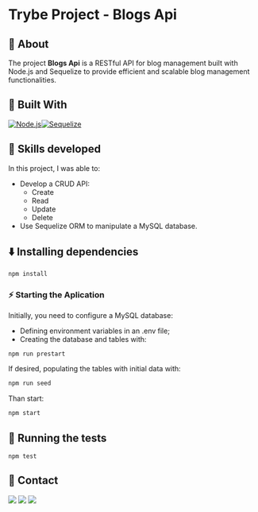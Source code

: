 # Trybe Project - Blogs Api

## 📝 About

The project **Blogs Api** is a RESTful API for blog management built with Node.js and Sequelize to provide efficient and scalable blog management functionalities.

## 🚀 Built With

[![Node.js][Node.js]][Node.js-url][![Sequelize][Sequelize]][Sequelize-url]

## 📌 Skills developed

In this project, I was able to:

- Develop a CRUD API:
  - Create
  - Read
  - Update
  - Delete
- Use Sequelize ORM to manipulate a MySQL database.
  
## ⬇️ Installing dependencies


  ```bash
  npm install
  ``` 

### ⚡ Starting the Aplication

Initially, you need to configure a MySQL database:

- Defining environment variables in an .env file;
- Creating the database and tables with:

```bash
npm run prestart
``` 

If desired, populating the tables with initial data with:

```bash
npm run seed
```

Than start:

```bash
npm start
```

## 🧪 Running the tests

  ```
  npm test
  ```

## 💬 Contact

<div>
  <a href = "https://wa.me/41999240022"><img src="https://img.shields.io/badge/WhatsApp-25D366?style=for-the-badge&logo=whatsapp&logoColor=white" target="_blank"></a>
  <a href = "mailto:varelathierry@gmail.com"><img src="https://img.shields.io/badge/-Gmail-%23333?style=for-the-badge&logo=gmail&logoColor=white" target="_blank"></a>
  <a href="https://www.linkedin.com/in/varela-thierry" target="_blank"><img src="https://img.shields.io/badge/-LinkedIn-%230077B5?style=for-the-badge&logo=linkedin&logoColor=white"
</div>

[Node.js]: https://img.shields.io/badge/Node.js-43853D?style=for-the-badge&logo=node.js&logoColor=white
[Node.js-url]: https://nodejs.org/en/docs
[Sequelize]: https://img.shields.io/badge/Sequelize-52B0E7?style=for-the-badge&logo=Sequelize&logoColor=white
[Sequelize-url]: https://sequelize.org/
